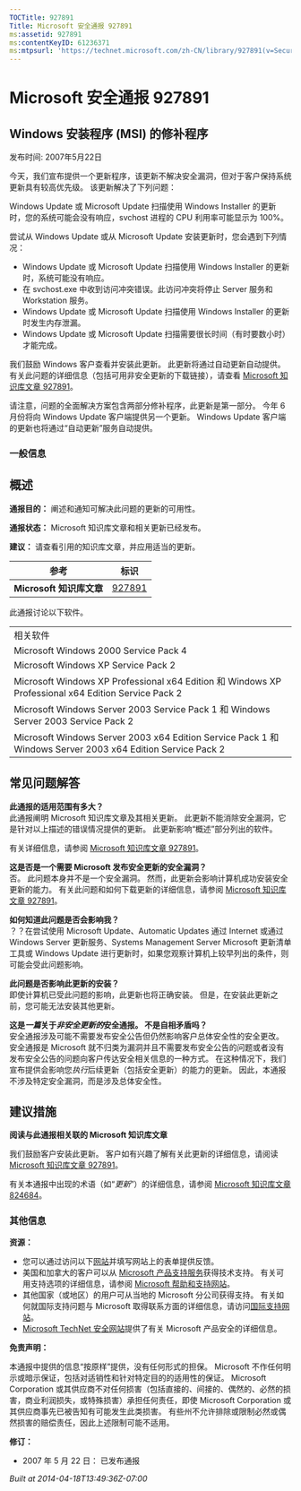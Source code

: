 ```yaml
---
TOCTitle: 927891
Title: Microsoft 安全通报 927891
ms:assetid: 927891
ms:contentKeyID: 61236371
ms:mtpsurl: 'https://technet.microsoft.com/zh-CN/library/927891(v=Security.10)'
---
```


Microsoft 安全通报 927891
=========================

Windows 安装程序 (MSI) 的修补程序
---------------------------------

发布时间: 2007年5月22日

今天，我们宣布提供一个更新程序，该更新不解决安全漏洞，但对于客户保持系统更新具有较高优先级。 该更新解决了下列问题：

Windows Update 或 Microsoft Update 扫描使用 Windows Installer 的更新时，您的系统可能会没有响应，svchost 进程的 CPU 利用率可能显示为 100%。

尝试从 Windows Update 或从 Microsoft Update 安装更新时，您会遇到下列情况：

-   Windows Update 或 Microsoft Update 扫描使用 Windows Installer 的更新时，系统可能没有响应。  
-   在 svchost.exe 中收到访问冲突错误。此访问冲突将停止 Server 服务和 Workstation 服务。  
-   Windows Update 或 Microsoft Update 扫描使用 Windows Installer 的更新时发生内存泄漏。  
-   Windows Update 或 Microsoft Update 扫描需要很长时间（有时要数小时）才能完成。

我们鼓励 Windows 客户查看并安装此更新。 此更新将通过自动更新自动提供。 有关此问题的详细信息（包括可用非安全更新的下载链接），请查看 [Microsoft 知识库文章 927891](https://support.microsoft.com/kb/927891)。

请注意，问题的全面解决方案包含两部分修补程序，此更新是第一部分。 今年 6 月份将向 Windows Update 客户端提供另一个更新。 Windows Update 客户端的更新也将通过“自动更新”服务自动提供。

### 一般信息

概述
----


**通报目的：** 阐述和通知可解决此问题的更新的可用性。

**通报状态：** Microsoft 知识库文章和相关更新已经发布。

**建议：** 请查看引用的知识库文章，并应用适当的更新。

<p> </p>

| 参考                     | 标识                                             |
|--------------------------|--------------------------------------------------|
| **Microsoft 知识库文章** | [927891](https://support.microsoft.com/kb/927891) |

此通报讨论以下软件。

<p> </p>

|                                                                                                            |
|------------------------------------------------------------------------------------------------------------|
| 相关软件                                                                                                   |
| Microsoft Windows 2000 Service Pack 4                                                                      |
| Microsoft Windows XP Service Pack 2                                                                        |
| Microsoft Windows XP Professional x64 Edition 和 Windows XP Professional x64 Edition Service Pack 2        |
| Microsoft Windows Server 2003 Service Pack 1 和 Windows Server 2003 Service Pack 2                         |
| Microsoft Windows Server 2003 x64 Edition Service Pack 1 和 Windows Server 2003 x64 Edition Service Pack 2 |

常见问题解答
------------


**此通报的适用范围有多大？**  
此通报阐明 Microsoft 知识库文章及其相关更新。 此更新不能消除安全漏洞，它是针对以上描述的错误情况提供的更新。 此更新影响“概述”部分列出的软件。

有关详细信息，请参阅 [Microsoft 知识库文章 927891](https://support.microsoft.com/kb/927891)。

**这是否是一个需要 Microsoft 发布安全更新的安全漏洞？**  
否。 此问题本身并不是一个安全漏洞。 然而，此更新会影响计算机成功安装安全更新的能力。 有关此问题和如何下载更新的详细信息，请参阅 [Microsoft 知识库文章 927891](https://support.microsoft.com/kb/927891)。

**如何知道此问题是否会影响我？**  
？？在尝试使用 Microsoft Update、Automatic Updates 通过 Internet 或通过 Windows Server 更新服务、Systems Management Server Microsoft 更新清单工具或 Windows Update 进行更新时，如果您观察计算机上较早列出的条件，则可能会受此问题影响。

**此问题是否影响此更新的安装？**  
即使计算机已受此问题的影响，此更新也将正确安装。 但是，在安装此更新之前，您可能无法安装其他更新。

**这是*一篇*关于*非安全更新的*安全通报。 不是自相矛盾吗？**  
安全通报涉及可能不需要发布安全公告但仍然影响客户总体安全性的安全更改。 安全通报是 Microsoft 就不归类为漏洞并且不需要发布安全公告的问题或者没有发布安全公告的问题向客户传达安全相关信息的一种方式。 在这种情况下，我们宣布提供会影响您*执行*后续更新（包括安全更新）的能力的更新。 因此，本通报不涉及特定安全漏洞，而是涉及总体安全性。

建议措施
--------


**阅读与此通报相关联的 Microsoft 知识库文章**

我们鼓励客户安装此更新。 客户如有兴趣了解有关此更新的详细信息，请阅读 [Microsoft 知识库文章 927891](https://support.microsoft.com/kb/927891)。

有关本通报中出现的术语（如“*更新*”）的详细信息，请参阅 [Microsoft 知识库文章 824684](https://support.microsoft.com/kb/824684)。

### 其他信息

**资源：**

-   您可以通过访问以下[网站](https://support.microsoft.com/common/survey.aspx?scid=sw;en;1257&amp;showpage=1&amp;ws=technet&amp;sd=tech)并填写网站上的表单提供反馈。
-   美国和加拿大的客户可以从 [Microsoft 产品支持服务](https://go.microsoft.com/fwlink/?linkid=21131)获得技术支持。 有关可用支持选项的详细信息，请参阅 [Microsoft 帮助和支持网站](https://support.microsoft.com/default.aspx?ln=zh-cn)。
-   其他国家（或地区）的用户可从当地的 Microsoft 分公司获得支持。 有关如何就国际支持问题与 Microsoft 取得联系方面的详细信息，请访问[国际支持网站](https://go.microsoft.com/fwlink/?linkid=21155)。
-   [Microsoft TechNet 安全网站](https://go.microsoft.com/fwlink/?linkid=21132)提供了有关 Microsoft 产品安全的详细信息。

**免责声明：**

本通报中提供的信息“按原样”提供，没有任何形式的担保。 Microsoft 不作任何明示或暗示保证，包括对适销性和针对特定目的的适用性的保证。 Microsoft Corporation 或其供应商不对任何损害（包括直接的、间接的、偶然的、必然的损害，商业利润损失，或特殊损害）承担任何责任，即使 Microsoft Corporation 或其供应商事先已被告知有可能发生此类损害。 有些州不允许排除或限制必然或偶然损害的赔偿责任，因此上述限制可能不适用。

**修订：**

-   2007 年 5 月 22 日： 已发布通报

*Built at 2014-04-18T13:49:36Z-07:00*
